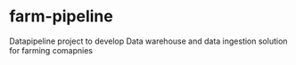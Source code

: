# farm-pipeline
Datapipeline project to develop Data warehouse and data ingestion solution for farming comapnies
